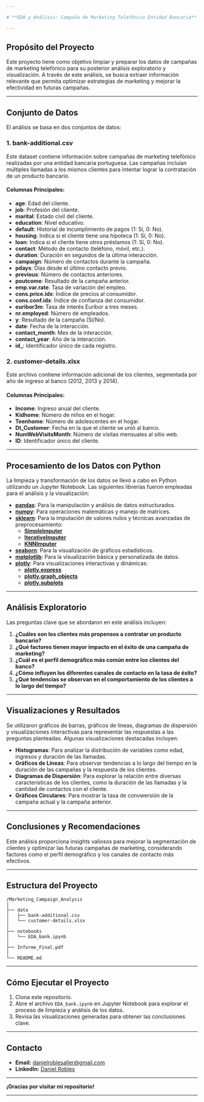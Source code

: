 ```yaml
---

# **EDA y Análisis: Campaña de Marketing Telefónico Entidad Bancaria**

---
```


## **Propósito del Proyecto**

Este proyecto tiene como objetivo limpiar y preparar los datos de campañas de marketing telefónico para su posterior análisis exploratorio y visualización. A través de este análisis, se busca extraer información relevante que permita optimizar estrategias de marketing y mejorar la efectividad en futuras campañas.

---

## **Conjunto de Datos**

El análisis se basa en dos conjuntos de datos:

### 1. **bank-additional.csv**

Este dataset contiene información sobre campañas de marketing telefónico realizadas por una entidad bancaria portuguesa. Las campañas incluían múltiples llamadas a los mismos clientes para intentar lograr la contratación de un producto bancario.

#### **Columnas Principales:**

- **age**: Edad del cliente.
- **job**: Profesión del cliente.
- **marital**: Estado civil del cliente.
- **education**: Nivel educativo.
- **default**: Historial de incumplimiento de pagos (1: Sí, 0: No).
- **housing**: Indica si el cliente tiene una hipoteca (1: Sí, 0: No).
- **loan**: Indica si el cliente tiene otros préstamos (1: Sí, 0: No).
- **contact**: Método de contacto (teléfono, móvil, etc.).
- **duration**: Duración en segundos de la última interacción.
- **campaign**: Número de contactos durante la campaña.
- **pdays**: Días desde el último contacto previo.
- **previous**: Número de contactos anteriores.
- **poutcome**: Resultado de la campaña anterior.
- **emp.var.rate**: Tasa de variación del empleo.
- **cons.price.idx**: Índice de precios al consumidor.
- **cons.conf.idx**: Índice de confianza del consumidor.
- **euribor3m**: Tasa de interés Euribor a tres meses.
- **nr.employed**: Número de empleados.
- **y**: Resultado de la campaña (Sí/No).
- **date**: Fecha de la interacción.
- **contact_month**: Mes de la interacción.
- **contact_year**: Año de la interacción.
- **id_**: Identificador único de cada registro.

### 2. **customer-details.xlsx**

Este archivo contiene información adicional de los clientes, segmentada por año de ingreso al banco (2012, 2013 y 2014).

#### **Columnas Principales:**

- **Income**: Ingreso anual del cliente.
- **Kidhome**: Número de niños en el hogar.
- **Teenhome**: Número de adolescentes en el hogar.
- **Dt_Customer**: Fecha en la que el cliente se unió al banco.
- **NumWebVisitsMonth**: Número de visitas mensuales al sitio web.
- **ID**: Identificador único del cliente.

---

## **Procesamiento de los Datos con Python**

La limpieza y transformación de los datos se llevó a cabo en Python utilizando un Jupyter Notebook. Las siguientes librerías fueron empleadas para el análisis y la visualización:

- [**pandas**](https://pandas.pydata.org/): Para la manipulación y análisis de datos estructurados.
- [**numpy**](https://numpy.org/): Para operaciones matemáticas y manejo de matrices.
- [**sklearn**](https://scikit-learn.org/stable/): Para la imputación de valores nulos y técnicas avanzadas de preprocesamiento:
  - [**SimpleImputer**](https://scikit-learn.org/stable/modules/generated/sklearn.impute.SimpleImputer.html)
  - [**IterativeImputer**](https://scikit-learn.org/stable/modules/generated/sklearn.impute.IterativeImputer.html)
  - [**KNNImputer**](https://scikit-learn.org/stable/modules/generated/sklearn.impute.KNNImputer.html)
- [**seaborn**](https://seaborn.pydata.org/): Para la visualización de gráficos estadísticos.
- [**matplotlib**](https://matplotlib.org/): Para la visualización básica y personalizada de datos.
- [**plotly**](https://plotly.com/python/): Para visualizaciones interactivas y dinámicas:
  - [**plotly.express**](https://plotly.com/python/plotly-express/)
  - [**plotly.graph_objects**](https://plotly.com/python/graph-objects/)
  - [**plotly.subplots**](https://plotly.com/python/subplots/)
    
---

## **Análisis Exploratorio**

Las preguntas clave que se abordaron en este análisis incluyen:

1. **¿Cuáles son los clientes más propensos a contratar un producto bancario?**
2. **¿Qué factores tienen mayor impacto en el éxito de una campaña de marketing?**
3. **¿Cuál es el perfil demográfico más común entre los clientes del banco?**
4. **¿Cómo influyen los diferentes canales de contacto en la tasa de éxito?**
5. **¿Qué tendencias se observan en el comportamiento de los clientes a lo largo del tiempo?**

---

## **Visualizaciones y Resultados**

Se utilizaron gráficos de barras, gráficos de líneas, diagramas de dispersión y visualizaciones interactivas para representar las respuestas a las preguntas planteadas. Algunas visualizaciones destacadas incluyen:

- **Histogramas**: Para analizar la distribución de variables como edad, ingresos y duración de las llamadas.
- **Gráficos de Líneas**: Para observar tendencias a lo largo del tiempo en la duración de las campañas y la respuesta de los clientes.
- **Diagramas de Dispersión**: Para explorar la relación entre diversas características de los clientes, como la duración de las llamadas y la cantidad de contactos con el cliente.
- **Gráficos Circulares**: Para mostrar la tasa de convwersión de la campaña actual y la campaña anterior.

---

## **Conclusiones y Recomendaciones**

Este análisis proporciona insights valiosos para mejorar la segmentación de clientes y optimizar las futuras campañas de marketing, considerando factores como el perfil demográfico y los canales de contacto más efectivos.

---

## **Estructura del Proyecto**

```
/Marketing_Campaign_Analysis
│
├── data
│   ├── bank-additional.csv
│   └── customer-details.xlsx
│
├── notebooks
│   └── EDA_bank.ipynb
│
├── Informe_Final.pdf
│
└── README.md
```

---

## **Cómo Ejecutar el Proyecto**

1. Clona este repositorio.
2. Abre el archivo `EDA_bank.ipynb` en Jupyter Notebook para explorar el proceso de limpieza y análisis de los datos.
3. Revisa las visualizaciones generadas para obtener las conclusiones clave.

---

## Contacto


- **Email:** [danielroblesaller@gmail.com](mailto:danielroblesaller@gmail.com)
- **LinkedIn:** [Daniel Robles](https://www.linkedin.com/in/danielroblesaller)

---

**¡Gracias por visitar mi repositorio!**

---
